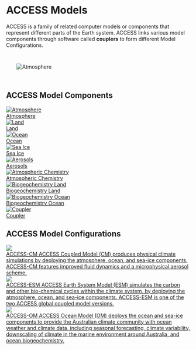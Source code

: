 # <div class="highlight-bg"> ACCESS Models </div>

ACCESS is a family of related computer models or components that represent
different parts of the Earth system. ACCESS links various model components through
software called **couplers** to form different Model Configurations.

<div class="with-border image-background">
    <img src="../assets/ACCESS-MODEL.png" style="padding: 2em;" alt="Atmosphere"></img>
</div>

## ACCESS Model Components
<div class="card-container">
    <a href="model_components/atmosphere" class="squared-card default-text-color">
        <div class="squared-card-image">
            <img src="../assets/component-logos/components-without-titles/ACCESS icon ATMOSPHERE.png" alt="Atmosphere"></img>
        </div>
        <div class="squared-card-text bold">Atmosphere</div>
    </a>
    <a href="model_components/land" class="squared-card default-text-color">
        <div class="squared-card-image">
            <img src="../assets/component-logos/components-without-titles/ACCESS icon LAND SURFACE.png" alt="Land"></img>
        </div>
        <div class="squared-card-text bold">Land</div>
    </a>
    <a href="model_components/ocean" class="squared-card default-text-color">
        <div class="squared-card-image">
            <img src="../assets/component-logos/components-without-titles/ACCESS icon OCEAN.png" alt="Ocean"></img>
        </div>
        <div class="squared-card-text bold">Ocean</div>
    </a>
    <a href="model_components/sea-ice" class="squared-card default-text-color">
        <div class="squared-card-image">
            <img src="../assets/component-logos/components-without-titles/ACCESS icon SEA ICE.png" alt="Sea Ice"></img>
        </div>
        <div class="squared-card-text bold">Sea Ice</div>
    </a>
    <a href="model_components/aerosols_atmospheric_chemistry" class="squared-card default-text-color">
        <div class="squared-card-image">
            <img src="../assets/component-logos/components-without-titles/ACCESS icon AEROSOLS.png" alt="Aerosols"></img>
        </div>
        <div class="squared-card-text bold">Aerosols</div>
    </a>
    <a href="model_components/aerosols_atmospheric_chemistry" class="squared-card default-text-color">
        <div class="squared-card-image">
            <img src="../assets/component-logos/components-without-titles/ACCESS icon ATMOSPHERIC CHEMISTRY.png" alt="Atmospheric Chemistry"></img>
        </div>
        <div class="squared-card-text bold">Atmospheric Chemistry</div>
    </a>
    <a href="model_components/bgc_land" class="squared-card default-text-color">
        <div class="squared-card-image">
            <img src="../assets/component-logos/components-without-titles/ACCESS icon BGC LAND.png" alt="Biogeochemistry Land"></img>
        </div>
        <div class="squared-card-text bold">Biogeochemistry Land</div>
    </a>
    <a href="model_components/bgc_ocean" class="squared-card default-text-color">
        <div class="squared-card-image">
            <img src="../assets/component-logos/components-without-titles/ACCESS icon BGC OCEAN.png" alt="Biogeochemistry Ocean"></img>
        </div>
        <div class="squared-card-text bold">Biogeochemistry Ocean</div>
    </a>
    <a href="model_components/coupler" class="squared-card default-text-color">
        <div class="squared-card-image">
            <img src="../assets/component-logos/components-without-titles/ACCESS icon COUPLER.png" alt="Coupler"></img>
        </div>
        <div class="squared-card-text bold">Coupler</div>
    </a>
</div>

## ACCESS Model Configurations
<div class="card-container" style="flex-direction: column">
    <a href="configurations/access-cm/" class="rectangular-card configuration-card default-text-color">
            <div class="rectangular-card-image">
                <img src="../assets/model-config-logos/access-cm2-config.png" class="image-background"></img> 
            </div>
            <div class="rectangular-card-text">
                <span class="bold" >ACCESS-CM</span>
                <span>
                    ACCESS Coupled Model (CM) produces physical climate simulations by deploying the atmosphere, ocean, and sea-ice components. ACCESS-CM features improved fluid dynamics and a microphysical aerosol scheme.
                </span>
            </div>
    </a>
    <a href="configurations/access-esm/" class="rectangular-card configuration-card default-text-color">
            <div class="rectangular-card-image">
                <img src="../assets/model-config-logos/access-esm-config.png" class="image-background"></img> 
            </div>
            <div class="rectangular-card-text">
                <span class="bold" >ACCESS-ESM</span>
                <span>
                    ACCESS Earth System Model (ESM) simulates the carbon and other bio-chemical cycles within the climate system, by deploying the atmosphere, ocean, and sea-ice components. ACCESS-ESM is one of the two ACCESS global coupled model versions.
                </span>
            </div>
    </a>
    <a href="configurations/access-om/" class="rectangular-card configuration-card default-text-color">
            <div class="rectangular-card-image">
                <img src="../assets/model-config-logos/access-om2-config.png" class="image-background"></img> 
            </div>
            <div class="rectangular-card-text">
                <span class="bold" >ACCESS-OM</span>
                <span>
                    ACCESS Ocean Model (OM) deploys the ocean and sea-ice components to provide the Australian climate community with ocean weather and climate data, including seasonal forecasting, climate variability, downscaling of climate in the marine environment around Australia, and ocean biogeochemistry.
                </span>
            </div>
    </a>
</div>